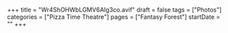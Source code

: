 +++
title = "Wr4ShOHWbLGMV6AIg3co.avif"
draft = false
tags = ["Photos"]
categories = ["Pizza Time Theatre"]
pages = ["Fantasy Forest"]
startDate = ""
+++
